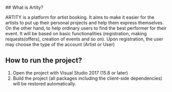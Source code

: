 ﻿﻿## What is Artity?
 
ARTITY is a platform for artist booking. It aims to make it easier for the artists to put up their personal projects
and help them express themselves. On the other hand, to help ordinary users
to find the best performer for their event. It will be based on basic functionalities
(registration, making requests(offers), creation of events and so on).
Upon registration, the user may choose the type of the account (Artist or User)

## How to run the project?

1. Open the project with Visual Studio 2017 (15.8 or later)
2. Build the project (all packages including the client-side dependencies) will be restored automatically.
